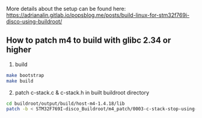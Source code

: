 More details about the setup can be found here:
https://adrianalin.gitlab.io/popsblog.me/posts/build-linux-for-stm32f769i-disco-using-buildroot/

## How to patch m4 to build with glibc 2.34 or higher
1. build
```bash
make bootstrap
make build
```

2. patch c-stack.c & c-stack.h in built buildroot directory
```bash
cd buildroot/output/build/host-m4-1.4.18/lib
patch -b < STM32F769I-disco_Buildroot/m4_patch/0003-c-stack-stop-using-SIGSTKSZ.patch
```

